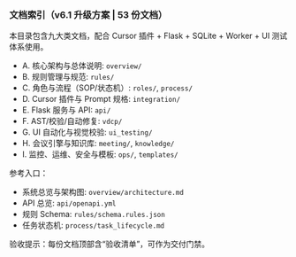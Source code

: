 ### 文档索引（v6.1 升级方案 | 53 份文档）

本目录包含九大类文档，配合 Cursor 插件 + Flask + SQLite + Worker + UI 测试体系使用。

- A. 核心架构与总体说明: `overview/`
- B. 规则管理与规范: `rules/`
- C. 角色与流程（SOP/状态机）: `roles/`, `process/`
- D. Cursor 插件与 Prompt 规格: `integration/`
- E. Flask 服务与 API: `api/`
- F. AST/校验/自动修复: `vdcp/`
- G. UI 自动化与视觉校验: `ui_testing/`
- H. 会议引擎与知识库: `meeting/`, `knowledge/`
- I. 监控、运维、安全与模板: `ops/`, `templates/`

参考入口：
- 系统总览与架构图: `overview/architecture.md`
- API 总览: `api/openapi.yml`
- 规则 Schema: `rules/schema.rules.json`
- 任务状态机: `process/task_lifecycle.md`

验收提示：每份文档顶部含“验收清单”，可作为交付门禁。
